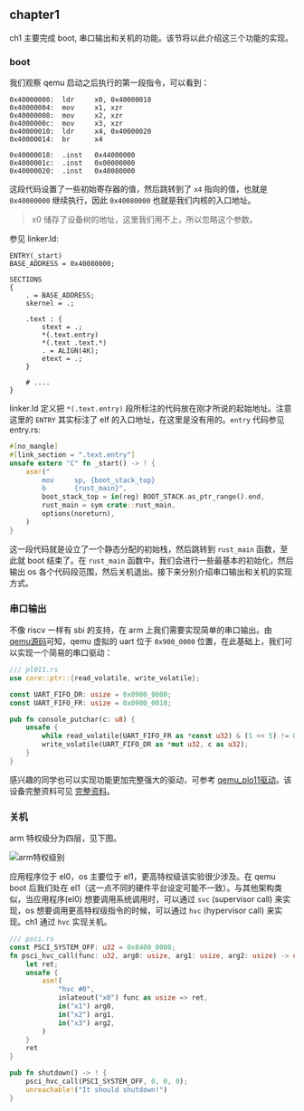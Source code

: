 ## chapter1

ch1 主要完成 boot, 串口输出和关机的功能。该节将以此介绍这三个功能的实现。

### boot

我们观察 qemu 启动之后执行的第一段指令，可以看到：

```
0x40000000:  ldr     x0, 0x40000018  
0x40000004:  mov     x1, xzr
0x40000008:  mov     x2, xzr
0x4000000c:  mov     x3, xzr
0x40000010:  ldr     x4, 0x40000020
0x40000014:  br      x4

0x40000018:  .inst   0x44000000
0x4000001c:  .inst   0x00000000
0x40000020:  .inst   0x40080000
```

这段代码设置了一些初始寄存器的值，然后跳转到了 `x4` 指向的值，也就是 `0x40080000` 继续执行，因此 `0x40080000` 也就是我们内核的入口地址。

> x0 储存了设备树的地址，这里我们用不上，所以忽略这个参数。

参见 linker.ld:

```
ENTRY(_start)
BASE_ADDRESS = 0x40080000;

SECTIONS
{
    . = BASE_ADDRESS;
    skernel = .;

    .text : {
        stext = .;
        *(.text.entry)
        *(.text .text.*)
        . = ALIGN(4K);
        etext = .;
    }

    # ....
}
```

linker.ld 定义把 `*(.text.entry)` 段所标注的代码放在刚才所说的起始地址。注意这里的 `ENTRY` 其实标注了 elf 的入口地址，在这里是没有用的。`entry` 代码参见 entry.rs:

```rust
#[no_mangle]
#[link_section = ".text.entry"]
unsafe extern "C" fn _start() -> ! {
    asm!("
        mov     sp, {boot_stack_top}
        b       {rust_main}",
        boot_stack_top = in(reg) BOOT_STACK.as_ptr_range().end,
        rust_main = sym crate::rust_main,
        options(noreturn),
    )
}
```

这一段代码就是设立了一个静态分配的初始栈，然后跳转到 `rust_main` 函数，至此就 boot 结束了。在 `rust_main` 函数中，我们会进行一些最基本的初始化，然后输出 os 各个代码段范围，然后关机退出。接下来分别介绍串口输出和关机的实现方式。

### 串口输出

不像 riscv 一样有 sbi 的支持，在 arm 上我们需要实现简单的串口输出。由 [qemu源码](https://github.com/qemu/qemu/blob/master/hw/arm/virt.c#L146)可知，qemu 虚拟的 uart 位于 `0x900_0000` 位置，在此基础上，我们可以实现一个简易的串口驱动：

```rust
/// pl011.rs
use core::ptr::{read_volatile, write_volatile};

const UART_FIFO_DR: usize = 0x0900_0000;
const UART_FIFO_FR: usize = 0x0900_0018;

pub fn console_putchar(c: u8) {
    unsafe {
        while read_volatile(UART_FIFO_FR as *const u32) & (1 << 5) != 0 {}
        write_volatile(UART_FIFO_DR as *mut u32, c as u32);
    }
}

```

感兴趣的同学也可以实现功能更加完整强大的驱动，可参考 [qemu_plo11驱动](https://crates.io/crates/pl011_qemu)。该设备完整资料可见 [完整资料](https://documentation-service.arm.com/static/5e8e36c2fd977155116a90b5?token=)。

### 关机

arm 特权级分为四层，见下图。

![arm特权级别](https://documentation-service.arm.com/static/62dac0d5b334256d9ea8fcea?token=)

应用程序位于 el0，os 主要位于 el1，更高特权级该实验很少涉及。在 qemu boot 后我们处在 el1（这一点不同的硬件平台设定可能不一致）。与其他架构类似，当应用程序(el0) 想要调用系统调用时，可以通过 `svc` (supervisor call) 来实现，os 想要调用更高特权级指令的时候，可以通过 `hvc` (hypervisor call) 来实现。ch1 通过 `hvc` 实现关机。

```rust
/// psci.rs
const PSCI_SYSTEM_OFF: u32 = 0x8400_0008;
fn psci_hvc_call(func: u32, arg0: usize, arg1: usize, arg2: usize) -> usize {
    let ret;
    unsafe {
        asm!(
            "hvc #0",
            inlateout("x0") func as usize => ret,
            in("x1") arg0,
            in("x2") arg1,
            in("x3") arg2,
        )
    }
    ret
}

pub fn shutdown() -> ! {
    psci_hvc_call(PSCI_SYSTEM_OFF, 0, 0, 0);
    unreachable!("It should shutdown!")
}
```


